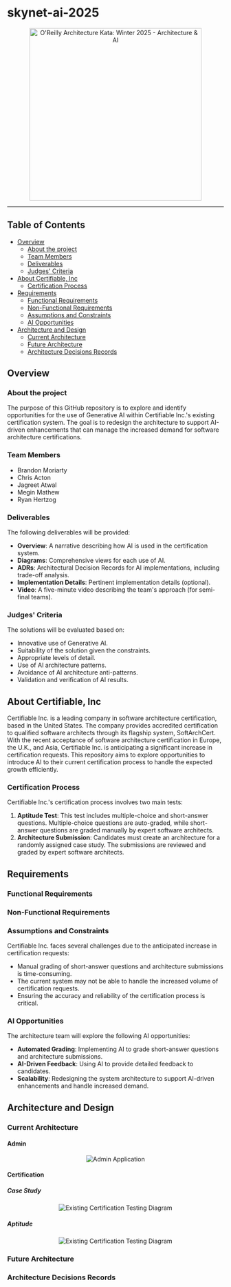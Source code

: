# skynet-ai-2025

<div align="center" style="text-align: center;">
   <img src="adr/images/SkynetAI-kata.png" alt="O'Reilly Architecture Kata: Winter 2025 - Architecture & AI" width="400" height="400" />
</div>

---

## **Table of Contents**

- [Overview](#overview)
  - [About the project](#about-the-project)
  - [Team Members](#team-members)
  - [Deliverables](#deliverables)
  - [Judges' Criteria](#judges-criteria)
- [About Certifiable, Inc](#about-certifiable-inc)
  - [Certification Process](#certification-process)
- [Requirements](#requirements)
  - [Functional Requirements](#functional-requirements)
  - [Non-Functional Requirements](#non-functional-requirements)
  - [Assumptions and Constraints](#assumptions-and-constraints)
  - [AI Opportunities](#ai-opportunities)
- [Architecture and Design](#architecture-and-design)
  - [Current Architecture](#current-architecture)
  - [Future Architecture](#future-architecture)
  - [Architecture Decisions Records](#architecture-decisions-records)

## Overview

### About the project

The purpose of this GitHub repository is to explore and identify opportunities for the use of Generative AI within Certifiable Inc.'s existing certification system. The goal is to redesign the architecture to support AI-driven enhancements that can manage the increased demand for software architecture certifications.

### Team Members

- Brandon Moriarty
- Chris Acton
- Jagreet Atwal
- Megin Mathew
- Ryan Hertzog

### Deliverables

The following deliverables will be provided:

- **Overview**: A narrative describing how AI is used in the certification system.
- **Diagrams**: Comprehensive views for each use of AI.
- **ADRs**: Architectural Decision Records for AI implementations, including trade-off analysis.
- **Implementation Details**: Pertinent implementation details (optional).
- **Video**: A five-minute video describing the team's approach (for semi-final teams).

### Judges' Criteria

The solutions will be evaluated based on:

- Innovative use of Generative AI.
- Suitability of the solution given the constraints.
- Appropriate levels of detail.
- Use of AI architecture patterns.
- Avoidance of AI architecture anti-patterns.
- Validation and verification of AI results.

## About Certifiable, Inc

Certifiable Inc. is a leading company in software architecture certification, based in the United States. The company provides accredited certification to qualified software architects through its flagship system, SoftArchCert. With the recent acceptance of software architecture certification in Europe, the U.K., and Asia, Certifiable Inc. is anticipating a significant increase in certification requests. This repository aims to explore opportunities to introduce AI to their current certification process to handle the expected growth efficiently.

### Certification Process

Certifiable Inc.'s certification process involves two main tests:

1. **Aptitude Test**: This test includes multiple-choice and short-answer questions. Multiple-choice questions are auto-graded, while short-answer questions are graded manually by expert software architects.
2. **Architecture Submission**: Candidates must create an architecture for a randomly assigned case study. The submissions are reviewed and graded by expert software architects.

## Requirements

### Functional Requirements

### Non-Functional Requirements

### Assumptions and Constraints

Certifiable Inc. faces several challenges due to the anticipated increase in certification requests:

- Manual grading of short-answer questions and architecture submissions is time-consuming.
- The current system may not be able to handle the increased volume of certification requests.
- Ensuring the accuracy and reliability of the certification process is critical.

### AI Opportunities

The architecture team will explore the following AI opportunities:

- **Automated Grading**: Implementing AI to grade short-answer questions and architecture submissions.
- **AI-Driven Feedback**: Using AI to provide detailed feedback to candidates.
- **Scalability**: Redesigning the system architecture to support AI-driven enhancements and handle increased demand.

## Architecture and Design

### Current Architecture

#### Admin

<div align="center" style="text-align: center;">
   <img src="adr/images/Existing Administrative Architecture.drawio.png" alt="Admin Application"/>
</div>

#### Certification

##### Case Study

<div align="center" style="text-align: center;">
   <img src="adr/images/Existing Certification Testing Architecture - Architecture Solution.drawio.png" alt="Existing Certification Testing Diagram"/>
</div>

##### Aptitude

<div align="center" style="text-align: center;">
   <img src="adr/images/Existing Certification Testing Architecture-Test1.drawio.png" alt="Existing Certification Testing Diagram"/>
</div>

### Future Architecture



### Architecture Decisions Records
